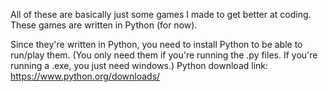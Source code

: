 All of these are basically just some games I made to get better at coding.
These games are written in Python (for now).

Since they're written in Python, you need to install Python to be able to run/play them. (You only need them if you're running the .py files. If you're running a .exe, you just need windows.)
Python download link: https://www.python.org/downloads/
